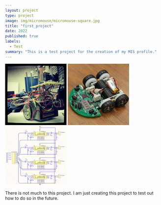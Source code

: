 ```yaml
---
layout: project
type: project
image: img/micromouse/micromouse-square.jpg
title: "first_project"
date: 2022
published: true
labels:
  - Test
summary: "This is a test project for the creation of my MIS profile."
---
```


<div class="text-center p-4">
  <img width="200px" src="../img/micromouse/micromouse-robot.png" class="img-thumbnail" >
  <img width="200px" src="../img/micromouse/micromouse-robot-2.jpg" class="img-thumbnail" >
  <img width="200px" src="../img/micromouse/micromouse-circuit.png" class="img-thumbnail" >
</div>

There is not much to this project. I am just creating this project to test out how to do so in the future. 
